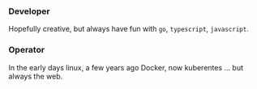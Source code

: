### Developer

Hopefully creative, but always have fun with `go`, `typescript`, `javascript`. 

### Operator

In the early days linux, a few years ago Docker, now kuberentes ... but always the web.
